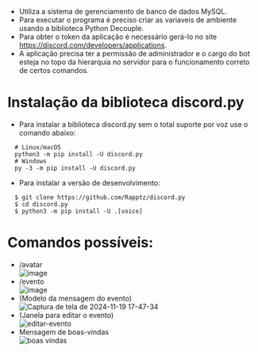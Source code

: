 * Utiliza a sistema de gerenciamento de banco de dados MySQL.
* Para executar o programa é preciso criar as variaveis de ambiente usando a biblioteca Python Decouple.
* Para obter o token da aplicação é necessário gerá-lo no site https://discord.com/developers/applications.
* A aplicação precisa ter a permissão de administrador e o cargo do bot esteja no topo da hierarquia no servidor para o funcionamento correto de certos comandos.
# Instalação da biblioteca discord.py
* Para instalar a biblioteca discord.py sem o total suporte por voz use o comando abaixo:
```
  # Linux/macOS
  python3 -m pip install -U discord.py
  # Windows
  py -3 -m pip install -U discord.py
```
* Para instalar a versão de desenvolvimento:
```
  $ git clone https://github.com/Rapptz/discord.py
  $ cd discord.py
  $ python3 -m pip install -U .[voice]
```
# Comandos possíveis:

* /avatar  
![image](https://github.com/user-attachments/assets/e3da74ff-653a-48af-95c0-ed80eda289e2)
* /evento  
![image](https://github.com/user-attachments/assets/bf1b7552-ba94-48b1-8b32-3fe3a6e4a01c)
* (Modelo da mensagem do evento)  
![Captura de tela de 2024-11-19 17-47-34](https://github.com/user-attachments/assets/9b0feec2-1033-44a4-89f6-21ad03ab00cd)
* (Janela para editar o evento)  
![editar-evento](https://github.com/user-attachments/assets/5d6306e1-3893-4d70-86a2-2c12606b09cc)
* Mensagem de boas-vindas  
![boas vindas](https://github.com/user-attachments/assets/7e5db295-7013-4731-afe4-99db37baec08)


